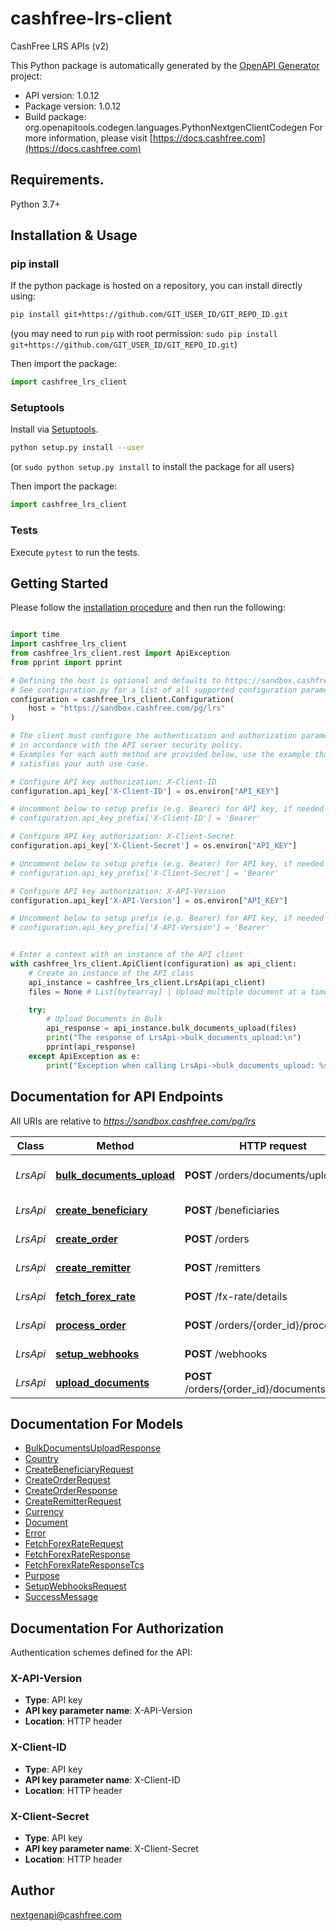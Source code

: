 # cashfree-lrs-client
CashFree LRS APIs (v2)

This Python package is automatically generated by the [OpenAPI Generator](https://openapi-generator.tech) project:

- API version: 1.0.12
- Package version: 1.0.12
- Build package: org.openapitools.codegen.languages.PythonNextgenClientCodegen
For more information, please visit [https://docs.cashfree.com](https://docs.cashfree.com)

## Requirements.

Python 3.7+

## Installation & Usage
### pip install

If the python package is hosted on a repository, you can install directly using:

```sh
pip install git+https://github.com/GIT_USER_ID/GIT_REPO_ID.git
```
(you may need to run `pip` with root permission: `sudo pip install git+https://github.com/GIT_USER_ID/GIT_REPO_ID.git`)

Then import the package:
```python
import cashfree_lrs_client
```

### Setuptools

Install via [Setuptools](http://pypi.python.org/pypi/setuptools).

```sh
python setup.py install --user
```
(or `sudo python setup.py install` to install the package for all users)

Then import the package:
```python
import cashfree_lrs_client
```

### Tests

Execute `pytest` to run the tests.

## Getting Started

Please follow the [installation procedure](#installation--usage) and then run the following:

```python

import time
import cashfree_lrs_client
from cashfree_lrs_client.rest import ApiException
from pprint import pprint

# Defining the host is optional and defaults to https://sandbox.cashfree.com/pg/lrs
# See configuration.py for a list of all supported configuration parameters.
configuration = cashfree_lrs_client.Configuration(
    host = "https://sandbox.cashfree.com/pg/lrs"
)

# The client must configure the authentication and authorization parameters
# in accordance with the API server security policy.
# Examples for each auth method are provided below, use the example that
# satisfies your auth use case.

# Configure API key authorization: X-Client-ID
configuration.api_key['X-Client-ID'] = os.environ["API_KEY"]

# Uncomment below to setup prefix (e.g. Bearer) for API key, if needed
# configuration.api_key_prefix['X-Client-ID'] = 'Bearer'

# Configure API key authorization: X-Client-Secret
configuration.api_key['X-Client-Secret'] = os.environ["API_KEY"]

# Uncomment below to setup prefix (e.g. Bearer) for API key, if needed
# configuration.api_key_prefix['X-Client-Secret'] = 'Bearer'

# Configure API key authorization: X-API-Version
configuration.api_key['X-API-Version'] = os.environ["API_KEY"]

# Uncomment below to setup prefix (e.g. Bearer) for API key, if needed
# configuration.api_key_prefix['X-API-Version'] = 'Bearer'


# Enter a context with an instance of the API client
with cashfree_lrs_client.ApiClient(configuration) as api_client:
    # Create an instance of the API class
    api_instance = cashfree_lrs_client.LrsApi(api_client)
    files = None # List[bytearray] | Upload multiple document at a time. Accepted file type - .pdf. Maximum file size - 20 MB

    try:
        # Upload Documents in Bulk
        api_response = api_instance.bulk_documents_upload(files)
        print("The response of LrsApi->bulk_documents_upload:\n")
        pprint(api_response)
    except ApiException as e:
        print("Exception when calling LrsApi->bulk_documents_upload: %s\n" % e)

```

## Documentation for API Endpoints

All URIs are relative to *https://sandbox.cashfree.com/pg/lrs*

Class | Method | HTTP request | Description
------------ | ------------- | ------------- | -------------
*LrsApi* | [**bulk_documents_upload**](docs/LrsApi.md#bulk_documents_upload) | **POST** /orders/documents/upload | Upload Documents in Bulk
*LrsApi* | [**create_beneficiary**](docs/LrsApi.md#create_beneficiary) | **POST** /beneficiaries | Create Beneficiary
*LrsApi* | [**create_order**](docs/LrsApi.md#create_order) | **POST** /orders | Create LRS Order
*LrsApi* | [**create_remitter**](docs/LrsApi.md#create_remitter) | **POST** /remitters | Create Remitter
*LrsApi* | [**fetch_forex_rate**](docs/LrsApi.md#fetch_forex_rate) | **POST** /fx-rate/details | Fetch FX Rate
*LrsApi* | [**process_order**](docs/LrsApi.md#process_order) | **POST** /orders/{order_id}/process | Process Order
*LrsApi* | [**setup_webhooks**](docs/LrsApi.md#setup_webhooks) | **POST** /webhooks | Setup Webhooks
*LrsApi* | [**upload_documents**](docs/LrsApi.md#upload_documents) | **POST** /orders/{order_id}/documents/upload | Upload Documents


## Documentation For Models

 - [BulkDocumentsUploadResponse](docs/BulkDocumentsUploadResponse.md)
 - [Country](docs/Country.md)
 - [CreateBeneficiaryRequest](docs/CreateBeneficiaryRequest.md)
 - [CreateOrderRequest](docs/CreateOrderRequest.md)
 - [CreateOrderResponse](docs/CreateOrderResponse.md)
 - [CreateRemitterRequest](docs/CreateRemitterRequest.md)
 - [Currency](docs/Currency.md)
 - [Document](docs/Document.md)
 - [Error](docs/Error.md)
 - [FetchForexRateRequest](docs/FetchForexRateRequest.md)
 - [FetchForexRateResponse](docs/FetchForexRateResponse.md)
 - [FetchForexRateResponseTcs](docs/FetchForexRateResponseTcs.md)
 - [Purpose](docs/Purpose.md)
 - [SetupWebhooksRequest](docs/SetupWebhooksRequest.md)
 - [SuccessMessage](docs/SuccessMessage.md)


<a id="documentation-for-authorization"></a>
## Documentation For Authorization


Authentication schemes defined for the API:
<a id="X-API-Version"></a>
### X-API-Version

- **Type**: API key
- **API key parameter name**: X-API-Version
- **Location**: HTTP header

<a id="X-Client-ID"></a>
### X-Client-ID

- **Type**: API key
- **API key parameter name**: X-Client-ID
- **Location**: HTTP header

<a id="X-Client-Secret"></a>
### X-Client-Secret

- **Type**: API key
- **API key parameter name**: X-Client-Secret
- **Location**: HTTP header


## Author

nextgenapi@cashfree.com


